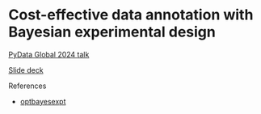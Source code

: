 # Cost-effective data annotation with Bayesian experimental design

[PyData Global 2024 talk](https://github.com/KrisNguyen135/Talks/tree/main/2024_12_bed)

[Slide deck](https://github.com/KrisNguyen135/Talks/tree/main/2024_12_bed/slides.pdf)

References
- [optbayesexpt](https://pages.nist.gov/optbayesexpt/)
